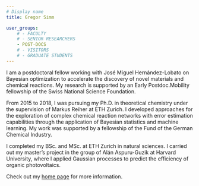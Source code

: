 ```yaml
---
# Display name
title: Gregor Simm

user_groups:
    # - FACULTY
    # - SENIOR RESEARCHERS
    - POST-DOCS
    # - VISITORS
    # - GRADUATE STUDENTS
---
```



I am a postdoctoral fellow working with José Miguel Hernández-Lobato on Bayesian optimization to accelerate the discovery of novel materials and chemical reactions. My research is supported by an Early Postdoc.Mobility fellowship of the Swiss National Science Foundation.

From 2015 to 2018, I was pursuing my Ph.D. in theoretical chemistry under the supervision of Markus Reiher at ETH Zurich. I developed approaches for the exploration of complex chemical reaction networks with error estimation capabilities through the application of Bayesian statistics and machine learning. My work was supported by a fellowship of the Fund of the German Chemical Industry.

I completed my BSc. and MSc. at ETH Zurich in natural sciences. I carried out my master’s project in the group of Alán Aspuru-Guzik at Harvard University, where I applied Gaussian processes to predict the efficiency of organic photovoltaics.

Check out my [home page](http://www.gncs.me/) for more information.